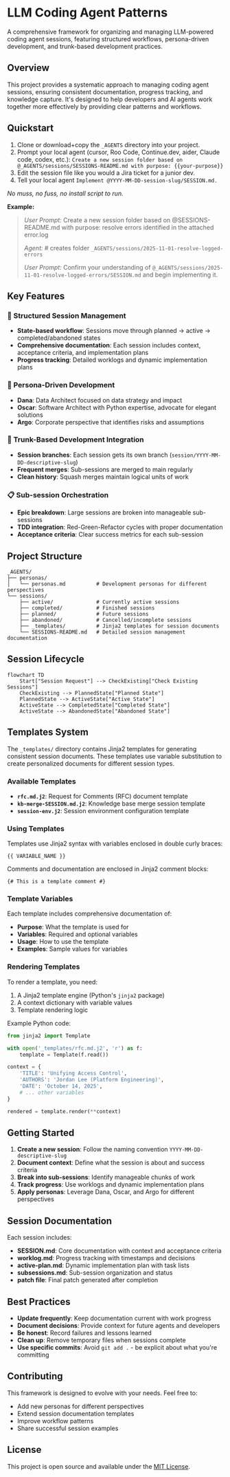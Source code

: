 # LLM Coding Agent Patterns

A comprehensive framework for organizing and managing LLM-powered coding agent sessions, featuring structured workflows, persona-driven development, and trunk-based development practices.

## Overview

This project provides a systematic approach to managing coding agent sessions, ensuring consistent documentation, progress tracking, and knowledge capture. It's designed to help developers and AI agents work together more effectively by providing clear patterns and workflows.

## Quickstart

1. Clone or download+copy the `_AGENTS` directory into your project.
2. Prompt your local agent (cursor, Roo Code, Continue.dev, aider, Claude code, codex, etc.): `Create a new session folder based on @_AGENTS/sessions/SESSIONS-README.md with purpose: {{your-purpose}}`
3. Edit the session file like you would a Jira ticket for a junior dev.
4. Tell your local agent `Implement @YYYY-MM-DD-session-slug/SESSION.md.`

_No muss, no fuss, no install script to run._

**Example:**
> _User Prompt:_ Create a new session folder based on @SESSIONS-README.md with purpose: resolve errors identified in the attached error.log
>
> _Agent:_ # creates folder `_AGENTS/sessions/2025-11-01-resolve-logged-errors`
>
> _User Prompt:_ Confirm your understanding of `@_AGENTS/sessions/2025-11-01-resolve-logged-errors/SESSION.md` and begin implementing it.


## Key Features

### 🎯 Structured Session Management
- **State-based workflow**: Sessions move through planned → active → completed/abandoned states
- **Comprehensive documentation**: Each session includes context, acceptance criteria, and implementation plans
- **Progress tracking**: Detailed worklogs and dynamic implementation plans

### 👥 Persona-Driven Development
- **Dana**: Data Architect focused on data strategy and impact
- **Oscar**: Software Architect with Python expertise, advocate for elegant solutions
- **Argo**: Corporate perspective that identifies risks and assumptions

### 🔄 Trunk-Based Development Integration
- **Session branches**: Each session gets its own branch (`session/YYYY-MM-DD-descriptive-slug`)
- **Frequent merges**: Sub-sessions are merged to main regularly
- **Clean history**: Squash merges maintain logical units of work

### 📋 Sub-session Orchestration
- **Epic breakdown**: Large sessions are broken into manageable sub-sessions
- **TDD integration**: Red-Green-Refactor cycles with proper documentation
- **Acceptance criteria**: Clear success metrics for each sub-session

## Project Structure

```
_AGENTS/
├── personas/
│   └── personas.md          # Development personas for different perspectives
└── sessions/
    ├── active/              # Currently active sessions
    ├── completed/           # Finished sessions
    ├── planned/             # Future sessions
    ├── abandoned/           # Cancelled/incomplete sessions
    ├── _templates/          # Jinja2 templates for session documents
    └── SESSIONS-README.md   # Detailed session management documentation
```

## Session Lifecycle

```mermaid
flowchart TD
    Start["Session Request"] --> CheckExisting["Check Existing Sessions"]
    CheckExisting --> PlannedState["Planned State"]
    PlannedState --> ActiveState["Active State"]
    ActiveState --> CompletedState["Completed State"]
    ActiveState --> AbandonedState["Abandoned State"]
```

## Templates System

The `_templates/` directory contains Jinja2 templates for generating consistent session documents. These templates use variable substitution to create personalized documents for different session types.

### Available Templates

- **`rfc.md.j2`**: Request for Comments (RFC) document template
- **`kb-merge-SESSION.md.j2`**: Knowledge base merge session template
- **`session-env.j2`**: Session environment configuration template

### Using Templates

Templates use Jinja2 syntax with variables enclosed in double curly braces:
```jinja2
{{ VARIABLE_NAME }}
```

Comments and documentation are enclosed in Jinja2 comment blocks:
```jinja2
{# This is a template comment #}
```

### Template Variables

Each template includes comprehensive documentation of:
- **Purpose**: What the template is used for
- **Variables**: Required and optional variables
- **Usage**: How to use the template
- **Examples**: Sample values for variables

### Rendering Templates

To render a template, you need:
1. A Jinja2 template engine (Python's `jinja2` package)
2. A context dictionary with variable values
3. Template rendering logic

Example Python code:
```python
from jinja2 import Template

with open('_templates/rfc.md.j2', 'r') as f:
    template = Template(f.read())

context = {
    'TITLE': 'Unifying Access Control',
    'AUTHORS': 'Jordan Lee (Platform Engineering)',
    'DATE': 'October 14, 2025',
    # ... other variables
}

rendered = template.render(**context)
```

## Getting Started

1. **Create a new session**: Follow the naming convention `YYYY-MM-DD-descriptive-slug`
2. **Document context**: Define what the session is about and success criteria
3. **Break into sub-sessions**: Identify manageable chunks of work
4. **Track progress**: Use worklogs and dynamic implementation plans
5. **Apply personas**: Leverage Dana, Oscar, and Argo for different perspectives

## Session Documentation

Each session includes:
- **SESSION.md**: Core documentation with context and acceptance criteria
- **worklog.md**: Progress tracking with timestamps and decisions
- **active-plan.md**: Dynamic implementation plan with task lists
- **subsessions.md**: Sub-session organization and status
- **patch file**: Final patch generated after completion

## Best Practices

- **Update frequently**: Keep documentation current with work progress
- **Document decisions**: Provide context for future agents and developers
- **Be honest**: Record failures and lessons learned
- **Clean up**: Remove temporary files when sessions complete
- **Use specific commits**: Avoid `git add .` - be explicit about what you're committing

## Contributing

This framework is designed to evolve with your needs. Feel free to:
- Add new personas for different perspectives
- Extend session documentation templates
- Improve workflow patterns
- Share successful session examples

## License

This project is open source and available under the [MIT License](LICENSE).
